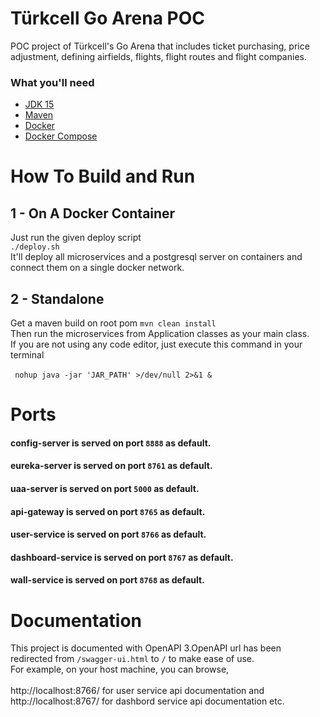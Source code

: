 # Türkcell Go Arena POC

POC project of Türkcell's Go Arena that includes ticket purchasing, price adjustment, defining airfields, flights,
flight routes and flight companies.

### What you'll need

- [JDK 15](https://www.oracle.com/java/technologies/javase/jdk15-archive-downloads.html)
- [Maven](https://maven.apache.org)
- [Docker](https://hub.docker.com/search?q=&type=edition&offering=community&operating_system=linux)
- [Docker Compose](https://docs.docker.com/compose/install/)

# How To Build and Run

## 1 - On A Docker Container

Just run the given deploy script  
`./deploy.sh`\
It'll deploy all microservices and a postgresql server on containers and connect them on a single docker network.

## 2 - Standalone

Get a maven build on root pom
`mvn clean install`  
Then run the microservices from Application classes as your main class.\
If you are not using any code editor, just execute this command in your terminal\
\
` nohup java -jar 'JAR_PATH' >/dev/null 2>&1 &`

# Ports

#### config-server is served on port `8888` as default.

#### eureka-server is served on port `8761` as default.

#### uaa-server is served on port `5000` as default.

#### api-gateway is served on port `8765` as default.

#### user-service is served on port `8766` as default.

#### dashboard-service is served on port `8767` as default.

#### wall-service is served on port `8768` as default.

# Documentation

This project is documented with OpenAPI 3.OpenAPI url has been redirected from `/swagger-ui.html` to  `/` to make ease
of use.\
For example, on your host machine, you can browse, \
\
http://localhost:8766/ for user service api documentation and \
http://localhost:8767/ for dashbord service api documentation etc.